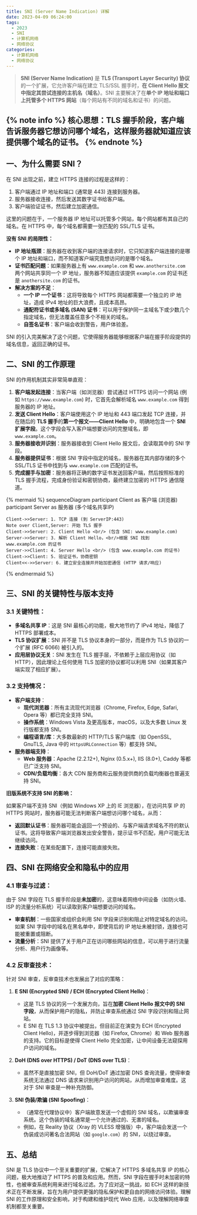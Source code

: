 ```yaml
---
title: SNI (Server Name Indication) 详解
date: 2023-04-09 06:24:00
tags:
  - 2023
  - SNI
  - 计算机网络
  - 网络协议
categories:
  - 计算机网络
  - 网络协议
---
```


> **SNI (Server Name Indication)** 是 **TLS (Transport Layer Security) 协议**的一个扩展，它允许客户端在建立 TLS/SSL 握手时，**在 Client Hello 报文中指定其尝试连接的主机名（域名）**。SNI 主要解决了在**单个 IP 地址和端口上托管多个 HTTPS 网站**（每个网站有不同的域名和证书）的问题。

{% note info %}
核心思想：**TLS 握手阶段，客户端告诉服务器它想访问哪个域名，这样服务器就知道应该提供哪个域名的证书。**
{% endnote %}
------

## 一、为什么需要 SNI？

在 SNI 出现之前，建立 HTTPS 连接的过程是这样的：

1.  客户端通过 IP 地址和端口 (通常是 443) 连接到服务器。
2.  服务器接收连接，然后发送其数字证书给客户端。
3.  客户端验证证书，然后建立加密通信。

这里的问题在于，一个服务器 IP 地址可以托管多个网站，每个网站都有其自己的域名。在 HTTPS 中，每个域名都需要一张匹配的 SSL/TLS 证书。

**没有 SNI 的局限性：**

*   **IP 地址瓶颈**：服务器在收到客户端的连接请求时，它只知道客户端连接的是哪个 IP 地址和端口，而不知道客户端究竟想访问的是哪个域名。
*   **证书匹配问题**：如果服务器上有 `www.example.com` 和 `www.anothersite.com` 两个网站共享同一个 IP 地址，服务器不知道应该提供 `example.com` 的证书还是 `anothersite.com` 的证书。
*   **解决方案的不足**：
    *   **一个 IP 一个证书**：这将导致每个 HTTPS 网站都需要一个独立的 IP 地址，造成 IPv4 地址的巨大浪费，且成本高昂。
    *   **通配符证书或多域名 (SAN) 证书**：可以用于保护同一主域名下或少数几个指定域名，但无法覆盖任意多个不相关的域名。
    *   **自签名证书**：客户端会收到警告，用户体验差。

SNI 的引入完美解决了这个问题，它使得服务器能够根据客户端在握手阶段提供的域名信息，返回正确的证书。

## 二、SNI 的工作原理

SNI 的作用机制其实非常简单直观：

1.  **客户端发起连接**：当客户端（如浏览器）尝试通过 HTTPS 访问一个网站 (例如 `https://www.example.com`) 时，它首先会解析域名 `www.example.com` 得到服务器的 IP 地址。
2.  **发送 Client Hello**：客户端使用这个 IP 地址和 443 端口发起 TCP 连接，并在随后的 **TLS 握手**的**第一个报文——Client Hello** 中，明确地包含一个 **SNI 扩展字段**。这个字段会写入客户端想要访问的完整域名，即 `www.example.com`。
3.  **服务器接收并识别**：服务器接收到 Client Hello 报文后，会读取其中的 SNI 字段。
4.  **服务器提供证书**：根据 SNI 字段中指定的域名，服务器在其内部存储的多个 SSL/TLS 证书中找到与 `www.example.com` 匹配的证书。
5.  **完成握手与加密**：服务器将正确的数字证书发送回客户端，然后按照标准的 TLS 握手流程，完成身份验证和密钥协商，最终建立加密的 HTTPS 通信隧道。

{% mermaid %}
sequenceDiagram
    participant Client as 客户端 (浏览器)
    participant Server as 服务器 (多个域名共享IP)

    Client->>Server: 1. TCP 连接 (到 ServerIP:443)
    Note over Client,Server: 开始 TLS 握手
    Client->>Server: 2. Client Hello <br/> (包含 SNI: www.example.com)
    Server->>Server: 3. 解析 Client Hello，<br/>根据 SNI 找到 www.example.com 的证书
    Server->>Client: 4. Server Hello <br/> (包含 www.example.com 的证书)
    Client->>Client: 5. 验证证书，协商密钥
    Client<<->>Server: 6. 建立安全连接并开始加密通信 (HTTP 请求/响应)
{% endmermaid %}

## 三、SNI 的关键特性与版本支持

### 3.1 关键特性：

*   **多域名共享 IP**：这是 SNI 最核心的功能，极大地节约了 IPv4 地址，降低了 HTTPS 部署成本。
*   **TLS 协议扩展**：SNI 并不是 TLS 协议本身的一部分，而是作为 TLS 协议的一个扩展 (RFC 6066) 被引入的。
*   **应用层协议无关**：SNI 发生在 TLS 握手层，不依赖于上层应用协议（如 HTTP），因此理论上任何使用 TLS 加密的协议都可以利用 SNI（如果其客户端实现了相应扩展）。

### 3.2 支持情况：

*   **客户端支持**：
    *   **现代浏览器**：所有主流现代浏览器（Chrome, Firefox, Edge, Safari, Opera 等）都已完全支持 SNI。
    *   **操作系统**：Windows Vista 及更高版本，macOS，以及大多数 Linux 发行版都支持 SNI。
    *   **编程语言/库**：大多数最新的 HTTP/TLS 客户端库（如 OpenSSL, GnuTLS, Java 中的 `HttpsURLConnection` 等）都支持 SNI。
*   **服务器端支持**：
    *   **Web 服务器**：Apache (2.2.12+), Nginx (0.5.x+), IIS (8.0+), Caddy 等都已广泛支持 SNI。
    *   **CDN/负载均衡**：各大 CDN 服务商和云服务提供商的负载均衡器也普遍支持 SNI。

**旧版系统不支持 SNI 的影响：**

如果客户端不支持 SNI（例如 Windows XP 上的 IE 浏览器），在访问共享 IP 的 HTTPS 网站时，服务器可能无法判断客户端想访问哪个域名，从而：

*   **返回默认证书**：服务器可能会返回一个预设的、与客户端请求域名不符的默认证书。这将导致客户端浏览器发出安全警告，提示证书不匹配，用户可能无法继续访问。
*   **连接失败**：在某些配置下，连接可能直接失败。

## 四、SNI 在网络安全和隐私中的应用

### 4.1 审查与过滤：

由于 SNI 字段在 TLS 握手阶段是**未加密**的，这意味着网络中间设备（如防火墙、ISP 的流量分析系统）可以读取到客户端想要访问的域名。

*   **审查机制**：一些国家或组织会利用 SNI 字段来识别和阻止对特定域名的访问。如果 SNI 字段中的域名在黑名单中，即使背后的 IP 地址未被封锁，连接也可能被重置或阻断。
*   **流量分析**：SNI 提供了关于用户正在访问哪些网站的信息，可以用于进行流量分析、用户行为画像等。

### 4.2 反审查技术：

针对 SNI 审查，反审查技术也发展出了对应的策略：

1.  **E SNI (Encrypted SNI) / ECH (Encrypted Client Hello)**：
    *   这是 TLS 协议的另一个发展方向，旨在**加密 Client Hello 报文中的 SNI 字段**，从而保护用户的隐私，并防止审查系统通过 SNI 字段识别和阻止网站。
    *   E SNI 在 TLS 1.3 协议中被提出，但目前正在演变为 ECH (Encrypted Client Hello)，并逐步得到浏览器（如 Firefox, Chrome）和 Web 服务器的支持。它的目标是使得 Client Hello 完全加密，让中间设备无法窥探用户访问的域名。

2.  **DoH (DNS over HTTPS) / DoT (DNS over TLS)**：
    *   虽然不是直接加密 SNI，但 DoH/DoT 通过加密 DNS 查询流量，使得审查系统无法通过 DNS 请求来识别用户访问的网站，从而增加审查难度。这对于 SNI 审查是一种补充防御。

3.  **SNI 伪装/欺骗 (SNI Spoofing)**：
    *   （通常在代理协议中）客户端故意发送一个虚假的 SNI 域名，以欺骗审查系统。这个伪装的域名通常是一个允许通过的、无害的域名。
    *   例如，在 Reality 协议（Xray 的 VLESS 增强版）中，客户端会发送一个伪装成访问著名合法网站（如 `google.com`）的 SNI，以绕过审查。

## 五、总结

SNI 是 TLS 协议中一个至关重要的扩展，它解决了 HTTPS 多域名共享 IP 的核心问题，极大地推动了 HTTPS 的普及和应用。然而，SNI 字段在握手时未加密的特性，也被审查系统利用来进行域名过滤。为了应对这一挑战，如 ECH 这样的新技术正在不断发展，旨在为用户提供更强的隐私保护和更自由的网络访问体验。理解 SNI 的工作原理和安全影响，对于构建和维护现代 Web 应用，以及理解网络审查机制都至关重要。
